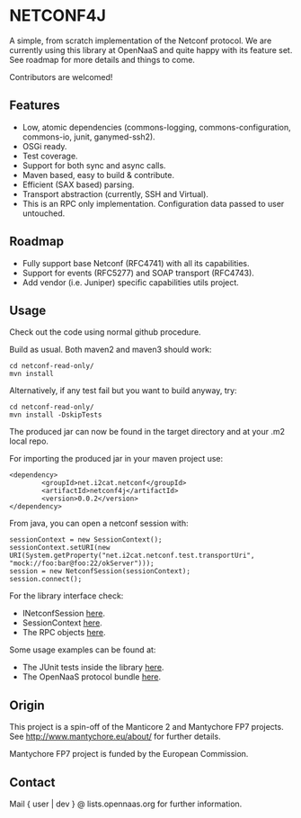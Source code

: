 NETCONF4J
=========

A simple, from scratch implementation of the Netconf protocol. We are currently using this library at OpenNaaS and quite happy with its feature set. See roadmap for more details and things to come.

Contributors are welcomed!

Features
--------

 * Low, atomic dependencies (commons-logging, commons-configuration, commons-io, junit, ganymed-ssh2).
 * OSGi ready.
 * Test coverage.
 * Support for both sync and async calls.
 * Maven based, easy to build & contribute.
 * Efficient (SAX based) parsing.
 * Transport abstraction (currently, SSH and Virtual).
 * This is an RPC only implementation. Configuration data passed to user untouched. 

Roadmap
-------

 * Fully support base Netconf (RFC4741) with all its capabilities.
 * Support for events (RFC5277) and SOAP transport (RFC4743).
 * Add vendor (i.e. Juniper) specific capabilities utils project. 

Usage
-----

Check out the code using normal github procedure.

Build as usual. Both maven2 and maven3 should work:

	cd netconf-read-only/
	mvn install

Alternatively, if any test fail but you want to build anyway, try:

	cd netconf-read-only/
	mvn install -DskipTests

The produced jar can now be found in the target directory and at your .m2 local repo.

For importing the produced jar in your maven project use:

	<dependency>
    		<groupId>net.i2cat.netconf</groupId>
    		<artifactId>netconf4j</artifactId>
    		<version>0.0.2</version>
	</dependency>

From java, you can open a netconf session with:

	sessionContext = new SessionContext();
	sessionContext.setURI(new URI(System.getProperty("net.i2cat.netconf.test.transportUri", "mock://foo:bar@foo:22/okServer")));
	session = new NetconfSession(sessionContext);
	session.connect();

For the library interface check:

 * INetconfSession [here](https://github.com/dana-i2cat/netconf4j/blob/master/src/main/java/net/i2cat/netconf/INetconfSession.java).
 * SessionContext [here](https://github.com/dana-i2cat/netconf4j/blob/master/src/main/java/net/i2cat/netconf/SessionContext.java).
 * The RPC objects [here](https://github.com/dana-i2cat/netconf4j/tree/master/src/main/java/net/i2cat/netconf/rpc). 

Some usage examples can be found at:

 * The JUnit tests inside the library [here](https://github.com/dana-i2cat/netconf4j/tree/master/src/test/java/net/i2cat/netconf/test).
 * The OpenNaaS protocol bundle [here](https://github.com/dana-i2cat/opennaas/tree/master/extensions/bundles/protocols.netconf). 

Origin
------

This project is a spin-off of the Manticore 2 and Mantychore FP7 projects. See http://www.mantychore.eu/about/ for further details.

Mantychore FP7 project is funded by the European Commission.

Contact
-------

Mail { user | dev } @ lists.opennaas.org for further information. 
